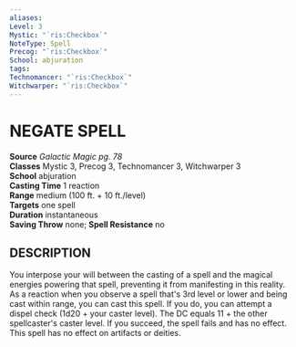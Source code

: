 ```yaml
---
aliases: 
Level: 3
Mystic: "`ris:Checkbox`"
NoteType: Spell
Precog: "`ris:Checkbox`"
School: abjuration 
tags: 
Technomancer: "`ris:Checkbox`"
Witchwarper: "`ris:Checkbox`"
---
```

# NEGATE SPELL

**Source** _Galactic Magic pg. 78_  
**Classes** Mystic 3, Precog 3, Technomancer 3, Witchwarper 3  
**School** abjuration  
**Casting Time** 1 reaction  
**Range** medium (100 ft. + 10 ft./level)  
**Targets** one spell  
**Duration** instantaneous  
**Saving Throw** none; **Spell Resistance** no

## DESCRIPTION

You interpose your will between the casting of a spell and the magical energies powering that spell, preventing it from manifesting in this reality. As a reaction when you observe a spell that's 3rd level or lower and being cast within range, you can cast this spell. If you do, you can attempt a dispel check (1d20 + your caster level). The DC equals 11 + the other spellcaster's caster level. If you succeed, the spell fails and has no effect. This spell has no effect on artifacts or deities.
